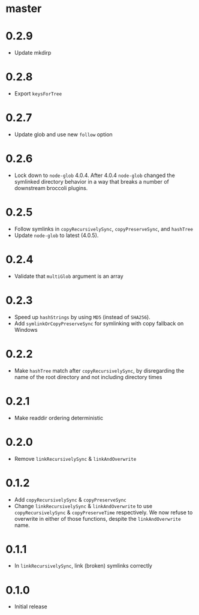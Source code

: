 # master

# 0.2.9

* Update mkdirp

# 0.2.8

* Export `keysForTree`

# 0.2.7

* Update glob and use new `follow` option

# 0.2.6

* Lock down to `node-glob` 4.0.4. After 4.0.4 `node-glob` changed the symlinked directory
  behavior in a way that breaks a number of downstream broccoli plugins.

# 0.2.5

* Follow symlinks in `copyRecursivelySync`, `copyPreserveSync`, and `hashTree`
* Update `node-glob` to latest (4.0.5).

# 0.2.4

* Validate that `multiGlob` argument is an array

# 0.2.3

* Speed up `hashStrings` by using `MD5` (instead of `SHA256`).
* Add `symlinkOrCopyPreserveSync` for symlinking with copy fallback on Windows

# 0.2.2

* Make `hashTree` match after `copyRecursivelySync`, by disregarding the
  name of the root directory and not including directory times

# 0.2.1

* Make readdir ordering deterministic

# 0.2.0

* Remove `linkRecursivelySync` & `linkAndOverwrite`

# 0.1.2

* Add `copyRecursivelySync` & `copyPreserveSync`
* Change `linkRecursivelySync` & `linkAndOverwrite` to use
  `copyRecursivelySync` & `copyPreserveTime` respectively. We now refuse
  to overwrite in either of those functions, despite the `linkAndOverwrite`
  name.

# 0.1.1

* In `linkRecursivelySync`, link (broken) symlinks correctly

# 0.1.0

* Initial release
